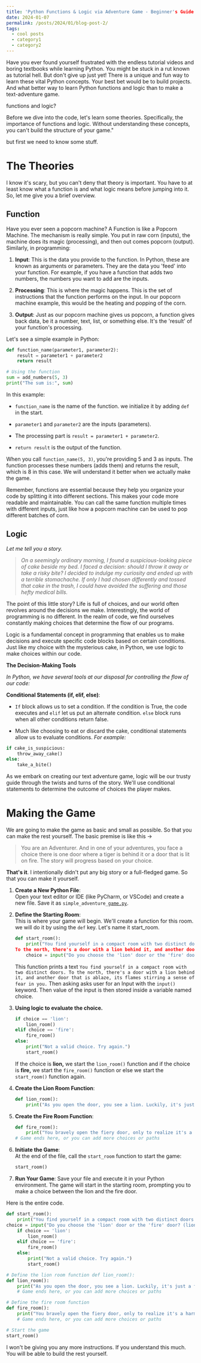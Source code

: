 ```yaml
---
title: 'Python Functions & Logic via Adventure Game - Beginner's Guide'
date: 2024-01-07
permalink: /posts/2024/01/blog-post-2/
tags:
  - cool posts
  - category1
  - category2
---
```


Have you ever found yourself frustrated with the endless tutorial videos and boring textbooks while learning Python. You might be stuck in a rut known as tutorial hell. But don't give up just yet! There is a unique and fun way to learn these vital Python concepts. Your best bet would be to build projects. And what better way to learn Python functions and logic than to make a text-adventure game.

functions and logic?

Before we dive into the code, let's learn some theories. Specifically, the importance of functions and logic. Without understanding these concepts, you can't build the structure of your game."

but first we need to know some stuff.

# The Theories

I know it's scary, but you can't deny that theory is important. You have to at least know what a function is and what logic means before jumping into it. So, let me give you a brief overview.

## Function

Have you ever seen a popcorn machine? A Function is like a Popcorn Machine. The mechanism is really simple. You put in raw corn (inputs), the machine does its magic (processing), and then out comes popcorn (output). Similarly, in programming:

1. **Input**: This is the data you provide to the function. In Python, these are known as arguments or parameters. They are the data you 'feed' into your function. For example, if you have a function that adds two numbers, the numbers you want to add are the inputs.
    
2. **Processing**: This is where the magic happens. This is the set of instructions that the function performs on the input. In our popcorn machine example, this would be the heating and popping of the corn.
    
3. **Output**: Just as our popcorn machine gives us popcorn, a function gives back data, be it a number, text, list, or something else. It's the 'result' of your function's processing.
    

Let's see a simple example in Python:

```python
def function_name(parameter1, parameter2):
    result = parameter1 + parameter2
    return result

# Using the function
sum = add_numbers(5, 3)
print("The sum is:", sum)
```

In this example:

* `function_name` is the name of the function. we initialize it by adding `def` in the start.
    
* `parameter1` and `parameter2` are the inputs (parameters).
    
* The processing part is `result = parameter1 + parameter2`.
    
* `return result` is the output of the function.
    

When you call `function_name(5, 3)`, you're providing 5 and 3 as inputs. The function processes these numbers (adds them) and returns the result, which is 8 in this case. We will understand it better when we actually make the game.

Remember, functions are essential because they help you organize your code by splitting it into different sections. This makes your code more readable and maintainable. You can call the same function multiple times with different inputs, just like how a popcorn machine can be used to pop different batches of corn.

## Logic

*Let me tell you a story.*

> *On a seemingly ordinary morning, I found a suspicious-looking piece of cake beside my bed.* *I faced a decision: should I throw it away or take a risky bite? I decided to indulge my curiosity and ended up with a terrible stomachache. If only I had chosen differently and tossed that cake in the trash, I could have avoided the suffering and those hefty medical bills.*

The point of this little story? Life is full of choices, and our world often revolves around the decisions we make. Interestingly, the world of programming is no different. In the realm of code, we find ourselves constantly making choices that determine the flow of our programs.

Logic is a fundamental concept in programming that enables us to make decisions and execute specific code blocks based on certain conditions. Just like my choice with the mysterious cake, in Python, we use logic to make choices within our code.

**The Decision-Making Tools**

*In Python, we have several tools at our disposal for controlling the flow of our code:*

**Conditional Statements (if, elif, else)**:

* `If` block allows us to set a condition. If the condition is True, the code executes and `elif` let us put an alternate condition. `else` block runs when all other conditions return false.
    
* Much like choosing to eat or discard the cake, conditional statements allow us to evaluate conditions. *For example:*
    

```python
if cake_is_suspicious:
    throw_away_cake()
else:
    take_a_bite()
```

As we embark on creating our text adventure game, logic will be our trusty guide through the twists and turns of the story. We'll use conditional statements to determine the outcome of choices the player makes.

# Making the Game

We are going to make the game as basic and small as possible. So that you can make the rest yourself. The basic premise is like this -&gt;

> You are an Adventurer. And in one of your adventures, you face a choice there is one door where a tiger is behind it or a door that is lit on fire. The story will progress based on your choice.

**That's it**. I intentionally didn't put any big story or a full-fledged game. So that you can make it yourself.

1. **Create a New Python File**:  
    Open your text editor or IDE (like PyCharm, or VSCode) and create a new file. Save it as `simple_adventure_`[`game.py`](http://game.py).
    
2. **Define the Starting Room**:  
    This is where your game will begin. We'll create a function for this room.  
    we will do it by using the `def` key. Let's name it start\_room.
    
    ```python
    def start_room():
        print("You find yourself in a compact room with two distinct doors. 
    To the north, there's a door with a lion behind it, and another door that is ablaze, its flames stirring a sense of fear in you.")
        choice = input("Do you choose the 'lion' door or the 'fire' door? (lion/fire) ")
    ```
    
    This function prints a text `You find yourself in a compact room with two distinct doors. To the north, there's a door with a lion behind it, and another door that is ablaze, its flames stirring a sense of fear in you.` Then asking asks user for an Input with the `input()` keyword. Then value of the input is then stored inside a variable named choice.
    
3. **Using logic to evaluate the choice.**
    
    ```python
    if choice == 'lion':
        lion_room()
    elif choice == 'fire':
        fire_room()
    else:
        print("Not a valid choice. Try again.")
        start_room()
    ```
    
    If the choice is **lion,** we start the `lion_room()` function and if the choice is **fire,** we start the `fire_room()` function or else we start the `start_room()` function again.
    
4. **Create the Lion Room Function**:
    
    ```python
    def lion_room(): 
        print("As you open the door, you see a lion. Luckily, it's just a friendly cat. You win!") # Game ends here, or you can add more choices or paths
    ```
    
5. **Create the Fire Room Function**:
    
    ```python
    def fire_room():
        print("You bravely open the fiery door, only to realize it's a harmless hologram. You win!")
    # Game ends here, or you can add more choices or paths
    ```
    
6. **Initiate the Game**:  
    At the end of the file, call the `start_room` function to start the game:
    
    ```python
    start_room()
    ```
    
7. **Run Your Game**: Save your file and execute it in your Python environment. The game will start in the starting room, prompting you to make a choice between the lion and the fire door.
    

Here is the entire code.

```python
def start_room(): 
    print("You find yourself in a compact room with two distinct doors. To the north, there's a door with a lion behind it, and another door that is ablaze, its flames stirring a sense of fear in you.") 
choice = input("Do you choose the 'lion' door or the 'fire' door? (lion/fire) ") 
    if choice == 'lion': 
        lion_room() 
    elif choice == 'fire': 
        fire_room() 
    else: 
        print("Not a valid choice. Try again.") 
        start_room() 

# Define the lion room function def lion_room(): 
def lion_room():
    print("As you open the door, you see a lion. Luckily, it's just a friendly cat. You win!") 
    # Game ends here, or you can add more choices or paths 

# Define the fire room function 
def fire_room(): 
    print("You bravely open the fiery door, only to realize it's a harmless hologram. You win!")
    # Game ends here, or you can add more choices or paths 

# Start the game 
start_room()
```

I won't be giving you any more instructions. If you understand this much. You will be able to build the rest yourself.